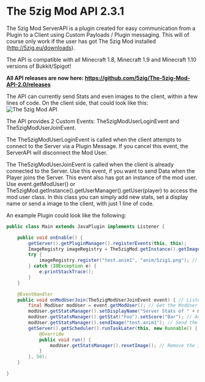 The 5zig Mod API 2.3.1
====================
The 5zig Mod ServerAPI is a plugin created for easy communication from a Plugin to a Client using Custom Payloads / Plugin messaging. This will of course only work if the user has got The 5zig Mod installed (http://5zig.eu/downloads).

The API is compatible with all Minecraft 1.8, Minecraft 1.9 and Minecraft 1.10 versions of Bukkit/Spigot!

__All API releases are now here: https://github.com/5zig/The-5zig-Mod-API-2.0/releases__

The API can currently send Stats and even images to the client, within a few lines of code.
On the client side, that could look like this: ![The 5zig Mod API](http://5zig.eu/scr/fiYJpk7.jpg)


The API provides 2 Custom Events: The5zigModUserLoginEvent and The5zigModUserJoinEvent.

The The5zigModUserLoginEvent is called when the client attempts to connect to the Server via a Plugin Message. If you cancel this event, the ServerAPI will disconnect the Mod User.

The The5zigModUserJoinEvent is called when the client is already connected to the Server. Use this event, if you want to send Data when the Player joins the Server.
This event also has got an instance of the mod user. Use event.getModUser() or The5zigMod.getInstance().getUserManager().getUser(player) to access the mod user class. In this class you can simply add new stats, set a display name or send a image to the client, with just 1 line of code.

An example Plugin could look like the following:
```java
public class Main extends JavaPlugin implements Listener {

	public void onEnable() {
		getServer().getPluginManager().registerEvents(this, this);
		ImageRegistry imageRegistry = The5zigMod.getInstance().getImageRegistry();
		try {
			imageRegistry.register("test.anim1", "anim/5zig1.png"); // Register a new Image
		} catch (IOException e) {
			e.printStackTrace();
		}
	}

	@EventHandler
	public void onModUserJoin(The5zigModUserJoinEvent event) { // Listen for The The5zigModUserJoinEvent
		final ModUser modUser = event.getModUser(); // Get the ModUser
		modUser.getStatsManager().setDisplayName("Server Stats of " + modUser.getPlayer().getName()); // Change the Display Name.
		modUser.getStatsManager().getStat("Foo").setScore("Bar"); // Add random stats
		modUser.getStatsManager().sendImage("test.anim1"); // Send the privously registered image
		getServer().getScheduler().runTaskLater(this, new Runnable() {
			@Override
			public void run() {
				modUser.getStatsManager().resetImage(); // Remove the image after 50 ticks
			}
		}, 50);
	}

}
```

